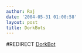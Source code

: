 ```yaml
---
author: Raj
date: '2004-05-31 01:00:58'
layout: post
title: DorkBots
---
```


#REDIRECT [DorkBot](DorkBot.html)
